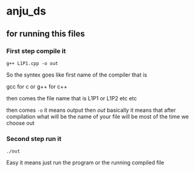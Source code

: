 # anju_ds
## for running this files
### First step compile it 
``g++ L1P1.cpp -o out``

So the syntex goes like first name of the compiler that is 

gcc for c or g++ for c++

then comes the file name that is L1P1 or L1P2 etc etc 

then comes ```-o``` it means output then *out* basically it means that after compilation what will be the name of your file will be most of the time we choose out

### Second step run it 

``./out`` 

Easy it means just run the program or the running compiled file
